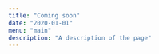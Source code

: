 ```yaml
---
title: "Coming soon"
date: "2020-01-01"
menu: "main"
description: "A description of the page"
---
```



